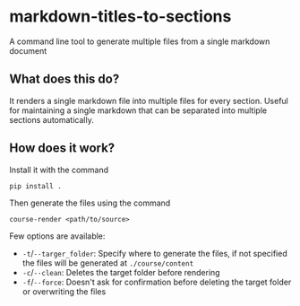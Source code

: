 # markdown-titles-to-sections
A command line tool to generate multiple files from a single markdown document

## What does this do?
It renders a single markdown file into multiple files for every section.
Useful for maintaining a single markdown that can be separated into multiple sections automatically.

## How does it work?
Install it with the command 

```
pip install .
```

Then generate the files using the command

```
course-render <path/to/source>
```

Few options are available:

- `-t`/`--targer_folder`: Specify where to generate the files, if not specified the files will be generated at `./course/content`
- `-c`/`--clean`: Deletes the target folder before rendering
- `-f`/`--force`: Doesn't ask for confirmation before deleting the target folder or overwriting the files
